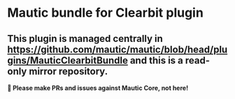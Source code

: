 # Mautic bundle for Clearbit plugin

## This plugin is managed centrally in https://github.com/mautic/mautic/blob/head/plugins/MauticClearbitBundle and this is a read-only mirror repository.

**📣 Please make PRs and issues against Mautic Core, not here!**